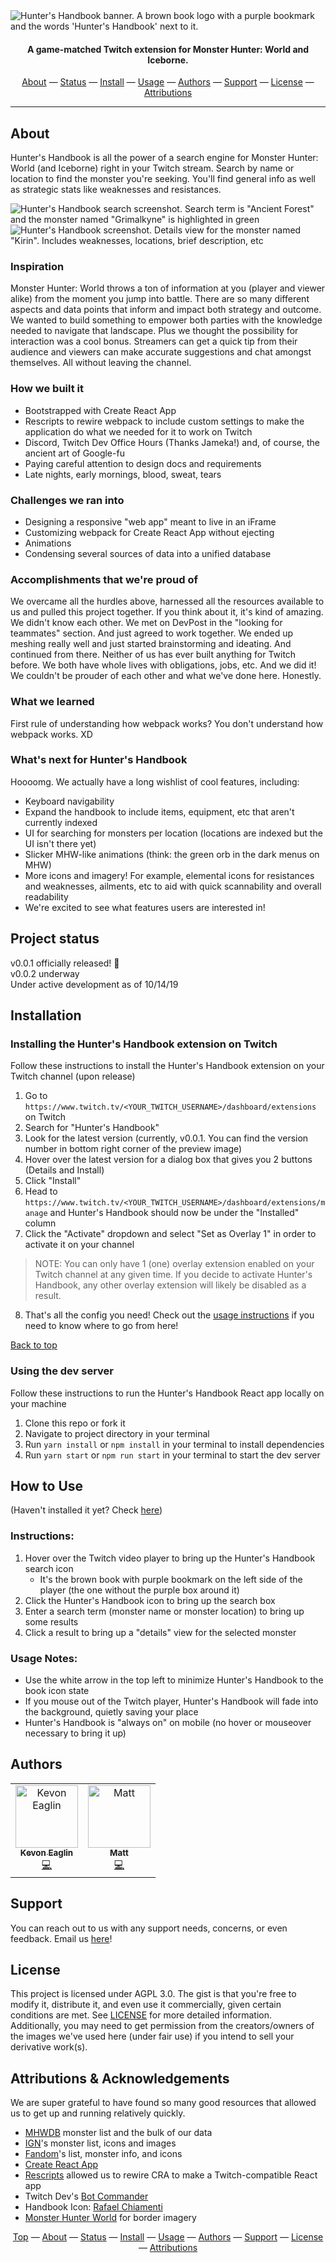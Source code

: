 <img src="./img/banner-warm.png" id="doc-top" alt="Hunter's Handbook banner. A brown book logo with a purple bookmark and the words 'Hunter's Handbook' next to it." />

<h4 align="center">A game-matched Twitch extension for Monster Hunter: World and Iceborne.</h4>
<div align="center">
<a href="#about">About</a> &mdash;
<a href="#project-status">Status</a> &mdash;
<a href="#installation">Install</a> &mdash;
<a href="#how-to-use">Usage</a> &mdash;
<a href="#authors">Authors</a> &mdash;
<a href="#support">Support</a> &mdash;
<a href="#license">License</a> &mdash;
<a href="#attributions--acknowledgements">Attributions</a>
</div>

---  

## About
Hunter's Handbook is all the power of a search engine for Monster Hunter: World (and Iceborne) right in your Twitch stream. Search by name or location to find the monster you're seeking. You'll find general info as well as strategic stats like weaknesses and resistances.  

![Hunter's Handbook search screenshot. Search term is "Ancient Forest" and the monster named "Grimalkyne" is highlighted in green](./img/Screen_Shot_2019-10-11_at_5.32.50_PM.png)
![Hunter's Handbook screenshot. Details view for the monster named "Kirin". Includes weaknesses, locations, brief description, etc](./img/Screen_Shot_2019-10-11_at_5.37.00_PM.png)

### Inspiration  
Monster Hunter: World throws a ton of information at you (player and viewer alike) from the moment you jump into battle. There are so many different aspects and data points that inform and impact both strategy and outcome. We wanted to build something to empower both parties with the knowledge needed to navigate that landscape. Plus we thought the possibility for interaction was a cool bonus. Streamers can get a quick tip from their audience and viewers can make accurate suggestions and chat amongst themselves. All without leaving the channel.  

### How we built it  
- Bootstrapped with Create React App  
- Rescripts to rewire webpack to include custom settings to make the application do what we needed for it to work on Twitch  
- Discord, Twitch Dev Office Hours (Thanks Jameka!) and, of course, the ancient art of Google-fu  
- Paying careful attention to design docs and requirements  
- Late nights, early mornings, blood, sweat, tears  

### Challenges we ran into  
- Designing a responsive "web app" meant to live in an iFrame  
- Customizing webpack for Create React App without ejecting  
- Animations  
- Condensing several sources of data into a unified database  

### Accomplishments that we're proud of  
We overcame all the hurdles above, harnessed all the resources available to us and pulled this project together. If you think about it, it's kind of amazing. We didn't know each other. We met on DevPost in the "looking for teammates" section. And just agreed to work together. We ended up meshing really well and just started brainstorming and ideating. And continued from there. Neither of us has ever built anything for Twitch before. We both have whole lives with obligations, jobs, etc. And we did it! We couldn't be prouder of each other and what we've done here. Honestly.  

### What we learned  
First rule of understanding how webpack works? You don't understand how webpack works. XD  

### What's next for Hunter's Handbook  
Hoooomg. We actually have a long wishlist of cool features, including:  
- Keyboard navigability  
- Expand the handbook to include items, equipment, etc that aren't currently indexed  
- UI for searching for monsters per location (locations are indexed but the UI isn't there yet)  
- Slicker MHW-like animations (think: the green orb in the dark menus on MHW)  
- More icons and imagery! For example, elemental icons for resistances and weaknesses, ailments, etc to aid with quick scannability and overall readability  
- We're excited to see what features users are interested in!  

## Project status
v0.0.1 officially released! 🎉  
v0.0.2 underway  
Under active development as of 10/14/19  

## Installation  
### Installing the Hunter's Handbook extension on Twitch  
Follow these instructions to install the Hunter's Handbook extension on your Twitch channel (upon release)  
1. Go to `https://www.twitch.tv/<YOUR_TWITCH_USERNAME>/dashboard/extensions` on Twitch
1. Search for "Hunter's Handbook"
1. Look for the latest version (currently, v0.0.1. You can find the version number in bottom right corner of the preview image)
1. Hover over the latest version for a dialog box that gives you 2 buttons (Details and Install)
1. Click "Install"
1. Head to `https://www.twitch.tv/<YOUR_TWITCH_USERNAME>/dashboard/extensions/manage` and Hunter's Handbook should now be under the "Installed" column
1. Click the "Activate" dropdown and select "Set as Overlay 1" in order to activate it on your channel
> NOTE: You can only have 1 (one) overlay extension enabled on your Twitch channel at any given time. If you decide to activate Hunter's Handbook, any other overlay extension will likely be disabled as a result.
8. That's all the config you need! Check out the [usage instructions](#how-to-use) if you need to know where to go from here!  

[Back to top](#doc-top)  

### Using the dev server  
Follow these instructions to run the Hunter's Handbook React app locally on your machine  
1. Clone this repo or fork it
1. Navigate to project directory in your terminal
1. Run `yarn install` or `npm install` in your terminal to install dependencies
1. Run `yarn start` or `npm run start` in your terminal to start the dev server

## How to Use  
(Haven't installed it yet? Check [here](#installation))  
### Instructions:  
1. Hover over the Twitch video player to bring up the Hunter's Handbook search icon  
    - It's the brown book with purple bookmark on the left side of the player (the one without the purple box around it)  
2. Click the Hunter's Handbook icon to bring up the search box  
3. Enter a search term (monster name or monster location) to bring up some results  
4. Click a result to bring up a "details" view for the selected monster  

### Usage Notes:  
- Use the white arrow in the top left to minimize Hunter's Handbook to the book icon state  
- If you mouse out of the Twitch player, Hunter's Handbook will fade into the background, quietly saving your place  
- Hunter's Handbook is "always on" on mobile (no hover or mouseover necessary to bring it up)
<!-- gif or vid embed -->

## Authors
<!-- ALL-CONTRIBUTORS-LIST:START - Do not remove or modify this section -->
<!-- prettier-ignore -->
<table>
  <tr>
    <td align="center"><a href="https://keaglin.com"><img src="https://avatars0.githubusercontent.com/u/1952896?v=4" width="100px;" alt="Kevon Eaglin"/><br /><sub><b>Kevon Eaglin</b></sub></a><br /><a href="https://github.com/keaglin/hunters-handbook/commits?author=keaglin" title="Code">💻</a></td> <td align="center"><a href="https://matthewbcool.github.io/portfolio/"><img src="https://avatars2.githubusercontent.com/u/4493657?v=4" width="100px;" alt="Matt"/><br /><sub><b>Matt</b></sub></a><br /><a href="https://github.com/keaglin/hunters-handbook/commits?author=matthewbcool" title="Code">💻</a></td>
  </tr>
</table>


## Support 
You can reach out to us with any support needs, concerns, or even feedback. Email us <a href="mailto:dev@keaglin.com, cooldevlabs@gmail.com?subject=Hunter's Handbook Support">here</a>!

## License
This project is licensed under AGPL 3.0. The gist is that you're free to modify it, distribute it, and even use it commercially, given certain conditions are met. See [LICENSE](https://github.com/keaglin/hunters-handbook/blob/master/LICENSE) for more detailed information.  
Additionally, you may need to get permission from the creators/owners of the images we've used here (under fair use) if you intend to sell your derivative work(s).

## Attributions & Acknowledgements
We are super grateful to have found so many good resources that allowed us to get up and running relatively quickly.  
- [MHWDB](https://github.com/LartTyler/MHWDB-API) monster list and the bulk of our data
- [IGN](https://www.ign.com/wikis/monster-hunter-world/Monster_List_-_Monster_Hunter:_World_and_Iceborne#Large_Monsters)'s monster list, icons and images
- [Fandom](https://monsterhunter.fandom.com/wiki/MHW:_Monsters)'s list, monster info, and icons
- [Create React App](https://github.com/facebook/create-react-app)
- [Rescripts](https://github.com/harrysolovay/rescripts) allowed us to rewire CRA to make a Twitch-compatible React app
- Twitch Dev's [Bot Commander](https://github.com/twitchdev/bot-commander)
- Handbook Icon: [Rafael Chiamenti](https://www.artstation.com/rafaelchm)
- [Monster Hunter World](https://www.monsterhunter.com/world-iceborne/us/ "Monster Hunter World Official Website") for border imagery


<div align="center">
<a href="#doc-top">Top</a> &mdash;
<a href="#about">About</a> &mdash;
<a href="#project-status">Status</a> &mdash;
<a href="#installation">Install</a> &mdash;
<a href="#how-to-use">Usage</a> &mdash;
<a href="#authors">Authors</a> &mdash;
<a href="#support">Support</a> &mdash;
<a href="#license">License</a> &mdash;
<a href="#attributions--acknowledgements">Attributions</a>
</div>
